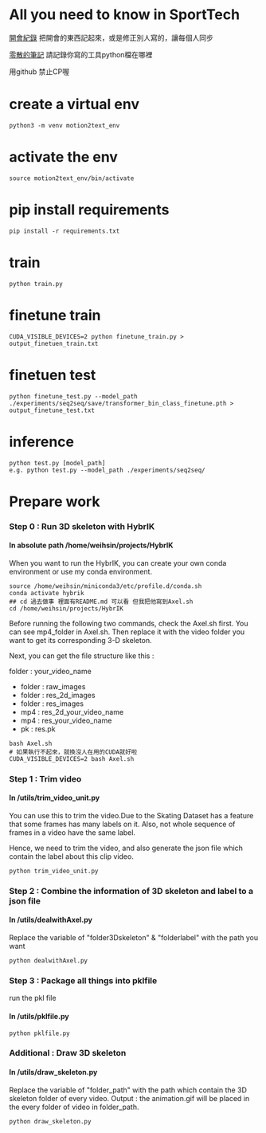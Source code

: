 # All you need to know in SportTech
[開會紀錄](https://hackmd.io/5zQZLTOYQYGuZ4nn2sWZVw)
把開會的東西記起來，或是修正別人寫的，讓每個人同步

[零散的筆記](https://hackmd.io/thcD77cGSVinURAAFO3bfg)
請記錄你寫的工具python檔在哪裡

用github 禁止CP喔 


# create a virtual env
```
python3 -m venv motion2text_env
```
# activate the env
```
source motion2text_env/bin/activate
```
# pip install requirements
```
pip install -r requirements.txt
```
# train
```
python train.py
```

# finetune train
```
CUDA_VISIBLE_DEVICES=2 python finetune_train.py > output_finetuen_train.txt
```

# finetuen test
```
python finetune_test.py --model_path ./experiments/seq2seq/save/transformer_bin_class_finetune.pth > output_finetune_test.txt
```

# inference
```
python test.py [model_path]
e.g. python test.py --model_path ./experiments/seq2seq/
```
# Prepare work
### Step 0 : Run 3D skeleton with HybrIK
#### In absolute path /home/weihsin/projects/HybrIK
When you want to run the HybrIK, you can create your own conda environment or use my conda environment.

```
source /home/weihsin/miniconda3/etc/profile.d/conda.sh
conda activate hybrik
## cd 過去做事 裡面有README.md 可以看 但我把他寫到Axel.sh
cd /home/weihsin/projects/HybrIK
```
Before running the following two commands, check the Axel.sh first.
You can see mp4_folder in Axel.sh. Then replace it with the video folder you want to get its corresponding 3-D skeleton.

Next, you can get the file structure like this :

folder : your_video_name
- folder : raw_images
- folder : res_2d_images
- folder : res_images
- mp4 : res_2d_your_video_name
- mp4 : res_your_video_name
- pk : res.pk


```
bash Axel.sh
# 如果執行不起來，就換沒人在用的CUDA就好啦
CUDA_VISIBLE_DEVICES=2 bash Axel.sh     
```


### Step 1 : Trim video
#### In /utils/trim_video_unit.py
You can use this to trim the video.Due to the Skating Dataset has a feature that some frames has many labels on it. Also, not whole sequence of frames in a video have the same label.

Hence, we need to trim the video, and also generate the json file which contain the label about this clip video.
```
python trim_video_unit.py
```

### Step 2 : Combine the information of 3D skeleton and label to a json file 
#### In /utils/dealwithAxel.py 
Replace the variable of "folder3Dskeleton" & "folderlabel" with the path you want 
```
python dealwithAxel.py
```
### Step 3 : Package all things into pklfile
run the pkl file
#### In /utils/pklfile.py 
```
python pklfile.py
```
### Additional : Draw 3D skeleton 
####  In /utils/draw_skeleton.py
Replace the variable of "folder_path" with the path which contain the 3D skeleton folder of every video. 
Output : the animation.gif will be placed in the every folder of video in folder_path.
```
python draw_skeleton.py
```

